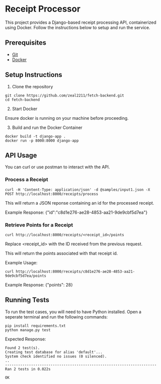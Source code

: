 # Receipt Processor
This project provides a Django-based receipt processing API, containerized using Docker. Follow the instructions below to setup and run the service.

## Prerequisites

- [Git](https://git-scm.com/downloads)
- [Docker](https://www.docker.com/products/docker-desktop/)

## Setup Instructions

1. Clone the repository

```
git clone https://github.com/zeal2211/fetch-backend.git
cd fetch-backend
```

2. Start Docker

Ensure docker is running on your machine before proceeding.

3. Build and run the Docker Container

```
docker build -t django-app .
docker run -p 8000:8000 django-app
```

 ## API Usage

 You can curl or use postman to interact with the API.

 ### Process a Receipt

`curl -H 'Content-Type: application/json' -d @samples/input1.json -X POST http://localhost:8000/receipts/process`

This will return a JSON reponse containing an id for the processed receipt. 

Example Response: {"id":"c8d1e276-ae28-4853-aa21-9de9cbf5d7ea"}


### Retrieve Points for a Receipt

`curl http://localhost:8000/receipts/<receipt_id>/points`

Replace <receipt_id> with the ID received from the previous request.

This will return the points associated with that receipt id.

Example Usage:

`curl http://localhost:8000/receipts/c8d1e276-ae28-4853-aa21-9de9cbf5d7ea/points`

Example Response:
{"points": 28}


## Running Tests

To run the test cases, you will need to have Python installed. Open a seperate terminal and run the following commands:

```
pip install requirements.txt
python manage.py test
```

Expected Response:

```
Found 2 test(s).
Creating test database for alias 'default'...
System check identified no issues (0 silenced).
..
----------------------------------------------------------------------
Ran 2 tests in 0.022s

OK
```



